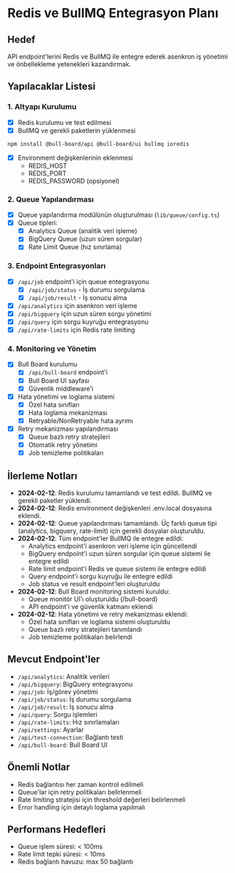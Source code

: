 # Redis ve BullMQ Entegrasyon Planı

## Hedef
API endpoint'lerini Redis ve BullMQ ile entegre ederek asenkron iş yönetimi ve önbellekleme yetenekleri kazandırmak.

## Yapılacaklar Listesi

### 1. Altyapı Kurulumu
- [x] Redis kurulumu ve test edilmesi
- [x] BullMQ ve gerekli paketlerin yüklenmesi
```bash
npm install @bull-board/api @bull-board/ui bullmq ioredis
```
- [x] Environment değişkenlerinin eklenmesi
  - REDIS_HOST
  - REDIS_PORT
  - REDIS_PASSWORD (opsiyonel)

### 2. Queue Yapılandırması
- [x] Queue yapılandırma modülünün oluşturulması (`lib/queue/config.ts`)
- [x] Queue tipleri:
  - [x] Analytics Queue (analitik veri işleme)
  - [x] BigQuery Queue (uzun süren sorgular)
  - [x] Rate Limit Queue (hız sınırlama)

### 3. Endpoint Entegrasyonları
- [x] `/api/job` endpoint'i için queue entegrasyonu
  - [x] `/api/job/status` - İş durumu sorgulama
  - [x] `/api/job/result` - İş sonucu alma
- [x] `/api/analytics` için asenkron veri işleme
- [x] `/api/bigquery` için uzun süren sorgu yönetimi
- [x] `/api/query` için sorgu kuyruğu entegrasyonu
- [x] `/api/rate-limits` için Redis rate limiting

### 4. Monitoring ve Yönetim
- [x] Bull Board kurulumu
  - [x] `/api/bull-board` endpoint'i
  - [x] Bull Board UI sayfası
  - [x] Güvenlik middleware'i
- [x] Hata yönetimi ve loglama sistemi
  - [x] Özel hata sınıfları
  - [x] Hata loglama mekanizması
  - [x] Retryable/NonRetryable hata ayrımı
- [x] Retry mekanizması yapılandırması
  - [x] Queue bazlı retry stratejileri
  - [x] Otomatik retry yönetimi
  - [x] Job temizleme politikaları

## İlerleme Notları
<!-- Her değişiklik için buraya tarih ve yapılan işlem eklenecek -->
- **2024-02-12**: Redis kurulumu tamamlandı ve test edildi. BullMQ ve gerekli paketler yüklendi.
- **2024-02-12**: Redis environment değişkenleri .env.local dosyasına eklendi.
- **2024-02-12**: Queue yapılandırması tamamlandı. Üç farklı queue tipi (analytics, bigquery, rate-limit) için gerekli dosyalar oluşturuldu.
- **2024-02-12**: Tüm endpoint'ler BullMQ ile entegre edildi:
  - Analytics endpoint'i asenkron veri işleme için güncellendi
  - BigQuery endpoint'i uzun süren sorgular için queue sistemi ile entegre edildi
  - Rate limit endpoint'i Redis ve queue sistemi ile entegre edildi
  - Query endpoint'i sorgu kuyruğu ile entegre edildi
  - Job status ve result endpoint'leri oluşturuldu
- **2024-02-12**: Bull Board monitoring sistemi kuruldu:
  - Queue monitör UI'ı oluşturuldu (/bull-board)
  - API endpoint'i ve güvenlik katmanı eklendi
- **2024-02-12**: Hata yönetimi ve retry mekanizması eklendi:
  - Özel hata sınıfları ve loglama sistemi oluşturuldu
  - Queue bazlı retry stratejileri tanımlandı
  - Job temizleme politikaları belirlendi

## Mevcut Endpoint'ler
- `/api/analytics`: Analitik verileri
- `/api/bigquery`: BigQuery entegrasyonu
- `/api/job`: İş/görev yönetimi
- `/api/job/status`: İş durumu sorgulama
- `/api/job/result`: İş sonucu alma
- `/api/query`: Sorgu işlemleri
- `/api/rate-limits`: Hız sınırlamaları
- `/api/settings`: Ayarlar
- `/api/test-connection`: Bağlantı testi
- `/api/bull-board`: Bull Board UI

## Önemli Notlar
- Redis bağlantısı her zaman kontrol edilmeli
- Queue'lar için retry politikaları belirlenmeli
- Rate limiting stratejisi için threshold değerleri belirlenmeli
- Error handling için detaylı loglama yapılmalı

## Performans Hedefleri
- Queue işlem süresi: < 100ms
- Rate limit tepki süresi: < 10ms
- Redis bağlantı havuzu: max 50 bağlantı

